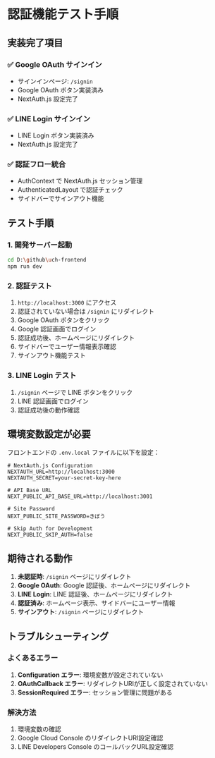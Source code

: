 # 認証機能テスト手順

## 実装完了項目

### ✅ Google OAuth サインイン
- サインインページ: `/signin`
- Google OAuth ボタン実装済み
- NextAuth.js 設定完了

### ✅ LINE Login サインイン
- LINE Login ボタン実装済み
- NextAuth.js 設定完了

### ✅ 認証フロー統合
- AuthContext で NextAuth.js セッション管理
- AuthenticatedLayout で認証チェック
- サイドバーでサインアウト機能

## テスト手順

### 1. 開発サーバー起動
```bash
cd D:\github\uch-frontend
npm run dev
```

### 2. 認証テスト
1. `http://localhost:3000` にアクセス
2. 認証されていない場合は `/signin` にリダイレクト
3. Google OAuth ボタンをクリック
4. Google 認証画面でログイン
5. 認証成功後、ホームページにリダイレクト
6. サイドバーでユーザー情報表示確認
7. サインアウト機能テスト

### 3. LINE Login テスト
1. `/signin` ページで LINE ボタンをクリック
2. LINE 認証画面でログイン
3. 認証成功後の動作確認

## 環境変数設定が必要

フロントエンドの `.env.local` ファイルに以下を設定：

```env
# NextAuth.js Configuration
NEXTAUTH_URL=http://localhost:3000
NEXTAUTH_SECRET=your-secret-key-here

# API Base URL
NEXT_PUBLIC_API_BASE_URL=http://localhost:3001

# Site Password
NEXT_PUBLIC_SITE_PASSWORD=きぼう

# Skip Auth for Development
NEXT_PUBLIC_SKIP_AUTH=false
```

## 期待される動作

1. **未認証時**: `/signin` ページにリダイレクト
2. **Google OAuth**: Google 認証後、ホームページにリダイレクト
3. **LINE Login**: LINE 認証後、ホームページにリダイレクト
4. **認証済み**: ホームページ表示、サイドバーにユーザー情報
5. **サインアウト**: `/signin` ページにリダイレクト

## トラブルシューティング

### よくあるエラー
1. **Configuration エラー**: 環境変数が設定されていない
2. **OAuthCallback エラー**: リダイレクトURIが正しく設定されていない
3. **SessionRequired エラー**: セッション管理に問題がある

### 解決方法
1. 環境変数の確認
2. Google Cloud Console のリダイレクトURI設定確認
3. LINE Developers Console のコールバックURL設定確認
